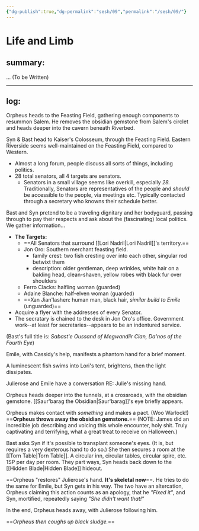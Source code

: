 ```yaml
---
{"dg-publish":true,"dg-permalink":"sesh/09","permalink":"/sesh/09/"}
---
```


# Life and Limb
## summary:
... (To be Written)

---
 
## log:
Orpheus heads to the Feasting Field, gathering enough components to resummon Salem. He removes the obsidian gemstone from Salem's circlet and heads deeper into the cavern beneath Riverbed.

Syn & Bast head to Kaiser's Colosseum, through the Feasting Field. Eastern Riverside seems well-maintained on the Feasting Field, compared to Western.
- Almost a long forum, people discuss all sorts of things, including politics.
- 28 total senators, all 4 targets are senators.
	- Senators in a small village seems like overkill, especially *28.* Traditionally, Senators are representatives of the people and *should* be accessible to the people, via meetings etc. Typically contacted through a secretary who knowns their schedule better.

Bast and Syn pretend to be a traveling dignitary and her bodyguard, passing through to pay their respects and ask about the (fascinating) local politics. We gather information...
- **The Targets:**
	- ==All Senators that surround [[Lori Nadril\|Lori Nadril]]'s territory.==
	- Jon Oro: Southern merchant feasting field.
		- family crest: two fish cresting over into each other, singular rod betwixt them
		- description: older gentleman, deep wrinkles, white hair on a balding head, clean-shaven, yellow robes with black fur over shoulders
	- Ferro Clacks: halfling woman (guarded)
	- Adaine Blanche: half-elven woman (guarded)
	- ==Xan Jian'lashen: human man, black hair, *similar build to Emile* (unguarded)==
- Acquire a flyer with the addresses of every Senator.
- The secratary is chained to the desk in Jon Oro's office. Government work--at least for secretaries--appears to be an indentured service.

(Bast's full title is: *Sabast'e Oussand of Megwandiir Clan, Da'nos of the Fourth Eye*)

Emile, with Cassidy's help, manifests a phantom hand for a brief moment.

A luminescent fish swims into Lori's tent, brightens, then the light dissipates.

Julierose and Emile have a conversation RE: Julie's missing hand.

Orpheus heads deeper into the tunnels, at a crossroads, with the obsidian gemstone. [[Saur'barag the Obsidian\|Saur'barag]]'s eye briefly appears.

Orpheus makes contact with *something* and makes a pact. (Woo Warlock!) ==**Orpheus throws away the obsidian gemstone.**== (NOTE: James did an incredible job describing and voicing this whole encounter, holy shit. Truly captivating and terrifying, what a great treat to receive on Halloween.)

Bast asks Syn if it's possible to transplant someone's eyes. (It is, but requires a very dexterous hand to do so.) She then secures a room at the [[Torn Table\|Torn Table]]. A circular inn, circular tables, circular spire, etc. 1SP per day per room. They part ways, Syn heads back down to the [[Hidden Blade\|Hidden Blade]] hideout.

==Orpheus "restores" Julierose's hand. **It's skeletal now**==. He tries to do the same for Emile, but Syn gets in his way. The two have an altercation, Orpheus claiming this action counts as an apology, that he *"Fixed it"*, and Syn, mortified, repeatedly saying *"She didn't want that!"* 

In the end, Orpheus heads away, with Julierose following him. 

==*Orpheus then coughs up black sludge.*==